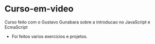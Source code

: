 # Curso-em-video
Curso feito com o Gustavo Gunabara sobre a introducao no JavaScript e EcmaScript

- Foi feitos varios exercicios e projetos.
